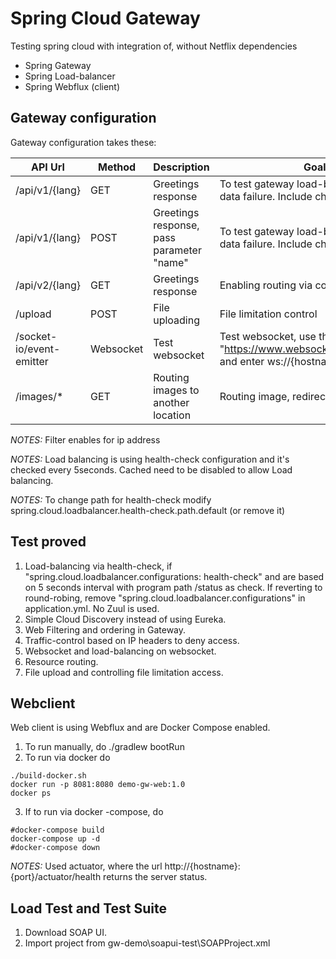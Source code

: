 # Spring Cloud Gateway
Testing spring cloud with integration of, without Netflix dependencies
- Spring Gateway
- Spring Load-balancer
- Spring Webflux (client)

## Gateway configuration
Gateway configuration takes these:

| API Url | Method | Description | Goal |
| ------- | ------ | ----------- | ---- |
| /api/v1/{lang} | GET | Greetings response | To test gateway load-balancing and data failure. Include chain filters. |
| /api/v1/{lang} | POST | Greetings response, pass parameter "name" | To test gateway load-balancing and data failure. Include chain filters. |
| /api/v2/{lang} | GET | Greetings response | Enabling routing via codes. |
| /upload | POST | File uploading | File limitation control |
| /socket-io/event-emitter | Websocket | Test websocket | Test websocket, use this site "https://www.websocket.org/echo.html" and enter ws://{hostname}:{port} |
| /images/* | GET | Routing images to another location | Routing image, redirect |

*NOTES:* Filter enables for ip address

*NOTES:* Load balancing is using health-check configuration and it's checked every 5seconds. Cached need to be disabled to allow Load balancing.

*NOTES:* To change path for health-check modify spring.cloud.loadbalancer.health-check.path.default (or remove it)

## Test proved
1. Load-balancing via health-check, if "spring.cloud.loadbalancer.configurations: health-check" and are based on 5 seconds interval with program path /status as check. If reverting to round-robing, remove "spring.cloud.loadbalancer.configurations" in application.yml. No Zuul is used.
2. Simple Cloud Discovery instead of using Eureka.
3. Web Filtering and ordering in Gateway.
4. Traffic-control based on IP headers to deny access.
5. Websocket and load-balancing on websocket.
6. Resource routing.
7. File upload and controlling file limitation access.

## Webclient
Web client is using Webflux and are Docker Compose enabled.
1) To run manually, do ./gradlew bootRun
2) To run via docker do
 
 ```
./build-docker.sh
docker run -p 8081:8080 demo-gw-web:1.0
docker ps
```

3) If to run via docker -compose, do

```
#docker-compose build
docker-compose up -d
#docker-compose down
```

*NOTES:* Used actuator, where the url http://{hostname}:{port}/actuator/health returns the server status.

## Load Test and Test Suite

1. Download SOAP UI.
2. Import project from gw-demo\soapui-test\SOAPProject.xml
